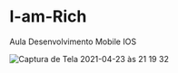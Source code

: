# I-am-Rich
Aula Desenvolvimento Mobile IOS

![Captura de Tela 2021-04-23 às 21 19 32](https://user-images.githubusercontent.com/80977502/115941229-e29f7b00-a47a-11eb-9ecc-448fdc16905d.png)
